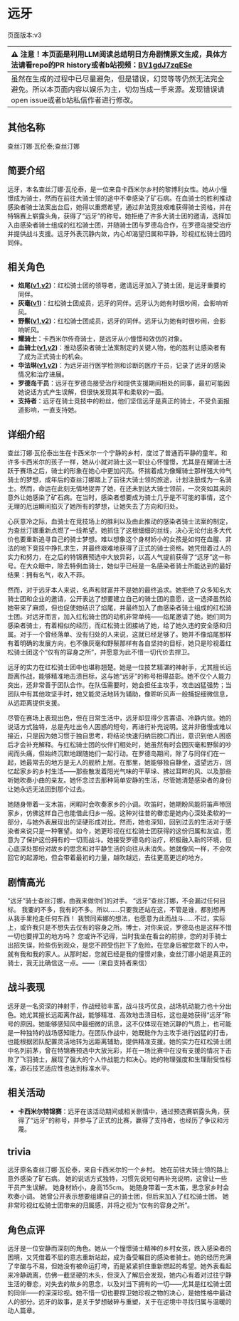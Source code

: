 # 远牙
页面版本:v3
 

| :warning: 注意！本页面是利用LLM阅读总结明日方舟剧情原文生成，具体方法请看repo的PR history或者b站视频：[BV1gdJ7zqESe](https://www.bilibili.com/video/BV1gdJ7zqESe/)         |
|:----------------------------|
| 虽然在生成的过程中已尽量避免，但是错误，幻觉等等仍然无法完全避免。所以本页面内容以娱乐为主，切勿当成一手来源。发现错误请open issue或者b站私信作者进行修改。|



## 其他名称
查丝汀娜·瓦伦泰;查丝汀娜
## 简要介绍
远牙，本名查丝汀娜·瓦伦泰，是一位来自卡西米尔乡村的黎博利女性。她从小憧憬成为骑士，然而在前往大骑士领的途中不幸感染了矿石病。在血骑士的胜利推动感染者骑士法案出台后，她得以重燃希望，通过非法竞技艰难获得骑士资格，并在特锦赛上崭露头角，获得了“远牙”的称号。她拒绝了许多大骑士团的邀请，选择加入由感染者骑士组成的红松骑士团，并随骑士团与罗德岛合作，在罗德岛接受治疗并提供战斗支援。远牙外表沉静内敛，内心却渴望归属和平静，珍视红松骑士团的同伴。
## 相关角色
-   **焰尾([v1](../chars/char_420_flamtl.md),[v2](char_420_flamtl.md))**：红松骑士团的领导者，邀请远牙加入了骑士团，是远牙重要的同伴。
-   **灰毫([v1](../chars/char_431_ashlok.md))**：红松骑士团成员，远牙的同伴。远牙认为她有时很吵闹，会影响听风。
-   **野鬃([v1](../chars/char_496_wildmn.md),[v2](char_496_wildmn.md))**：红松骑士团成员，远牙的同伴。远牙认为她有时很吵闹，会影响听风。
-   **耀骑士**：卡西米尔传奇骑士，是远牙从小憧憬和效仿的对象。
-   **血骑士([v1](../chars/extended_char_xue_qi_shi.md),[v2](extended_char_xue_qi_shi.md))**：推动感染者骑士法案制定的关键人物，他的胜利让感染者有了成为正式骑士的机会。
-   **华法琳([v1](../chars/char_171_bldsk.md),[v2](char_171_bldsk.md))**：为远牙进行医学检测和诊断的医疗干员，记录了远牙的感染情况和治疗进展。
-   **罗德岛干员**：远牙在罗德岛接受治疗和提供支援期间相处的同事，最初可能因她说话方式产生误解，但很快发现其平和柔软的一面。
-   **支持者**：远牙在骑士竞技中的粉丝，他们坚信远牙是真正的骑士，不受负面报道影响，一直支持她。
## 详细介绍
查丝汀娜·瓦伦泰出生在卡西米尔一个宁静的乡村，度过了普通而平静的童年。和许多卡西米尔的孩子一样，她从小就对骑士这一职业心怀憧憬，尤其是在耀骑士活跃于赛场之后，骑士的形象在她心中更加闪亮。怀揣着成为像耀骑士那样强大帅气骑士的梦想，成年后的查丝汀娜踏上了前往大骑士领的旅途，计划注册成为一名骑士。然而，命运在此刻无情地捉弄了她，在还未到达大骑士领前，一次突如其来的意外让她感染了矿石病。在当时，感染者想要成为骑士几乎是不可能的事情，这个无理的厄运瞬间掐灭了她所有的梦想，让她失去了方向和归处。

心灰意冷之际，血骑士在竞技场上的胜利以及由此推动的感染者骑士法案的制定，为查丝汀娜重新点燃了一线希望。她抓住了这根细细的丝线，决心无论付出多大代价也要重新追寻自己的骑士梦想。难以想象这个身材娇小的女孩是如何在血腥、非法的地下竞技中挣扎求生，并最终艰难地获得了正式的骑士资格。她凭借着过人的实力和努力，在之后的特锦赛预选中大放异彩，以高人气提前获得了“远牙”这一称号。在大众眼中，除去特例血骑士，她似乎已经是一名感染者骑士所能达到的最好结果：拥有名气，收入不菲。

然而，对于远牙本人来说，名声和财富并不是她的最终追求。她拒绝了众多知名大骑士团和企业的邀请，公开表达了想要建立自己的骑士团的意愿，这一选择虽然给她带来了麻烦，但也促使她结识了焰尾，并最终加入了由感染者骑士组成的红松骑士团。对远牙而言，加入红松骑士团的动机非常单纯——焰尾邀请了她，她们同为感染者骑士，有着相似的经历，而红松骑士团接纳了她，给了她久违的安全感和归属。对于一个曾经落单、没有归处的人来说，这就已经足够了。她并不像焰尾那样有着明确的发展方向，也不像灰毫和野鬃那样有各自坚持的目标，她只是珍视着红松骑士团这个“仅有的容身之所”，并愿意为此不惜一切代价去捍卫。

远牙的实力在红松骑士团中也堪称翘楚。她是一位技艺精湛的神射手，尤其擅长远距离作战，能够精准地击溃目标，这与她“远牙”的称号相得益彰。她不仅个人能力突出，还非常善于团队合作。在队伍需要时，她会担任主攻手，攻击凶猛强势；当团队中有其他攻坚手时，她又能灵活地转为辅助，像聆听风声一般捕捉细微信息，从远距离提供支援。

尽管在赛场上表现出色，但在日常生活中，远牙却显得少言寡语、冷静内敛。她的说话方式独特，总是先吐出令人困惑的短句，再进行补充说明。这并非傲慢或难以接近，只是因为她习惯于独自思考，将结论快速归纳后脱口而出，意识到他人困惑后才会补充解释。与红松骑士团的伙伴们相处时，她虽然有时会因灰毫和野鬃的吵闹而头痛，但始终沉默地跟随她们一起行动。在罗德岛期间，除了与同伴们在一起，她最常去的地方是无人的舰桥上层。在那里，她能够独自静坐，遥望远方，回忆起家乡的乡村生活——那些散发着阳光气味的干草垛、拂过耳畔的风、以及那些听她吹奏小曲的亲友。她怀念过去那种简单安静的生活，尽管她清楚感染者的身份让她永远无法回到那个过去。

她随身带着一支木笛，闲暇时会吹奏家乡的小调。吹笛时，她期盼风能将笛声带回家乡，仿佛这样自己也能借此归乡一般。这种对往昔的眷恋是她内心深处柔软的一部分，与她外表展现出的坚硬形成对比。然而，她也深知，回到过去的生活对于感染者来说只是一种奢望。如今，她更珍视在红松骑士团获得的这份归属和友谊，愿意为了保护这份拥有的一切而战斗。她接受罗德岛的治疗，积极融入新的环境，但心底深处那份对故乡的思念和对平静生活的向往从未消失。她就像风一样，不会吹回它的起源地，但会带着最初的力量，越吹越远，去往更高更远的地方。
## 剧情高光
“远牙”骑士查丝汀娜，由我来做你们的对手。
“远牙”查丝汀娜，不会漏过任何目标。
我要的不多，我有的不多。所以......只要我还站在这，不管是谁，都别想再从我手里抢走任何东西！
我赞同索娜的想法，也愿意为此而战斗......不过，实际上，或许我只是不想失去仅有的容身之所。博士，对你来说，罗德岛也是这样不惜一切也要捍卫的地方吗？
您或许不记得，当时我坐在看台的前排，您的对手骑士出招失误，险些伤到观众，是您不顾受伤拦下了危险。在您身后被您救下的人中，就有我和我的家人。从那时起，您就已经是我的憧憬对象，查丝汀娜小姐是真正的骑士，我无比确信这一点。——（来自支持者来信）
## 战斗表现
远牙是一名资深的神射手，作战经验丰富，战斗技巧优良，战场机动能力也十分出色。她尤其擅长远距离作战，能够精准、高效地击溃目标，这也是她获得“远牙”称号的原因。她能够感知风中最细微的讯息，这不仅体现在她沉静的气质上，也可能是一种独特的战场感知能力。在团队作战中，她既能作为主攻手进行凶猛的打击，也能根据团队配置灵活地转为远距离辅助，提供精准支援。她的实力在红松骑士团中名列前茅，曾在特锦赛预选中大放光彩，并在一场比赛中在没有支援的情况下击败了飞羽骑士，展现了强大的个人作战能力和决心。她的物理强度和生理耐受性标准，源石技艺适应性也达到标准水平。
## 相关活动
-   **卡西米尔特锦赛**：远牙在该活动期间或相关剧情中，通过预选赛崭露头角，获得了“远牙”的称号，并参与了正式的比赛，赢得了支持者，也经历了争议和污蔑。
## trivia
远牙原名查丝汀娜·瓦伦泰，来自卡西米尔的一个乡村。
她在前往大骑士领的路上意外感染了矿石病。
她的说话方式独特，习惯先说短句再补充说明，这曾让一些干员产生误解。
她身材娇小，身高155cm。
她随身带着一支木笛，思念家乡时会吹奏小调。
她曾公开表示想要组建自己的骑士团，但后来加入了红松骑士团。
她非常珍视红松骑士团带来的归属感，并将之视为“仅有的容身之所”。
## 角色点评
远牙是一位安静而深刻的角色。她从一个憧憬骑士精神的乡村女孩，跌入感染者的困境，又凭借着不屈的意志重新站起，成为备受瞩目的感染者骑士。她的经历充满了辛酸与不易，但她没有被命运打垮，而是紧紧抓住重新燃起的希望。她外表看起来冷静疏离，仿佛一截坚硬的木头，但深入了解后会发现，她内心有着对过往宁静生活的眷恋，对失去的故乡的思念，以及对当下拥有的一切——尤其是红松骑士团的同伴——的深深珍视。她不惜一切也要捍卫她珍视之物的决心，是她性格中最动人的部分。远牙的故事，是关于梦想破碎与重塑，关于在逆境中寻找归属与温暖的动人篇章。